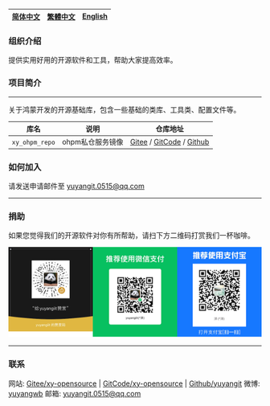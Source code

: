 
| [简体中文](./README.md)         | [繁體中文](./README.zh-hant.md)        |                      [English](./README.en.md)          |
| ----------- | -------------|---------------------------------------|

### 组织介绍
提供实用好用的开源软件和工具，帮助大家提高效率。

### 项目简介
---

关于鸿蒙开发的开源基础库，包含一些基础的类库、工具类、配置文件等。

| 库名         | 说明         |                      仓库地址          |
| ----------- | -------------|---------------------------------------|
| `xy_ohpm_repo` | ohpm私仓服务镜像 |  [Gitee](https://gitee.com/xy-harmonyos/xy_ohpm_repo.git) / [GitCode](https://gitcode.com/xy-harmonyos/xy_ohpm_repo.git) / [Github](https://github.com/xy-harmonyos/xy_ohpm_repo.git) |

### 如何加入
请发送申请邮件至 yuyangit.0515@qq.com

---

### 捐助
如果您觉得我们的开源软件对你有所帮助，请扫下方二维码打赏我们一杯咖啡。  

![Pay-Total](./images/Pay-Total.png)

---

### 联系

网站: [Gitee/xy-opensource](https://gitee.com/xy-opensource)  |   [GitCode/xy-opensource](https://gitcode.com/xy-opensource)  |  [Github/yuyangit](https://github.com/yuyangit)
微博: [yuyangwb](https://weibo.com/u/3914451541)
邮箱: yuyangit.0515@qq.com

